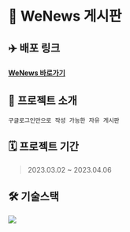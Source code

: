 
# 📃 WeNews 게시판

## ✈️ 배포 링크 
#### <a href="http://ec2-3-35-119-255.ap-northeast-2.compute.amazonaws.com:8085/"> WeNews 바로가기</a>

## 📃 프로젝트 소개
```
구글로그인만으로 작성 가능한 자유 게시판 
```

## 🗓 프로젝트 기간
> 2023.03.02 ~ 2023.04.06

## 🛠 기술스택

<div align="left" style="display:flex;">
    <img src="https://img.shields.io/badge/Java-1E8CBE?style=flat-square&logo=Java&logoColor=white"/>
</div>

